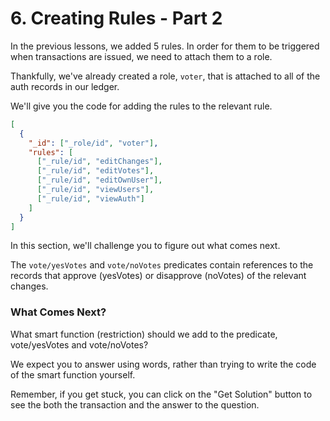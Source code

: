 # 6. Creating Rules - Part 2

In the previous lessons, we added 5 rules. In order for them to be triggered when transactions are issued, we need to attach them to a role.

Thankfully, we've already created a role, `voter`, that is attached to all of the auth records in our ledger.

We'll give you the code for adding the rules to the relevant rule.

```json
[
  {
    "_id": ["_role/id", "voter"],
    "rules": [
      ["_rule/id", "editChanges"],
      ["_rule/id", "editVotes"],
      ["_rule/id", "editOwnUser"],
      ["_rule/id", "viewUsers"],
      ["_rule/id", "viewAuth"]
    ]
  }
]
```

In this section, we'll challenge you to figure out what comes next.

The `vote/yesVotes` and `vote/noVotes` predicates contain references to the records that approve (yesVotes) or disapprove (noVotes) of the relevant changes.

<div class="challenge">
<h3>What Comes Next?</h3>

<p>What smart function (restriction) should we add to the predicate, vote/yesVotes and vote/noVotes?</p>

<p>We expect you to answer using words, rather than trying to write the code of the smart function yourself.</p>

<p>Remember, if you get stuck, you can click on the "Get Solution" button to see the both the transaction and the answer to the question.</p>
</div>
